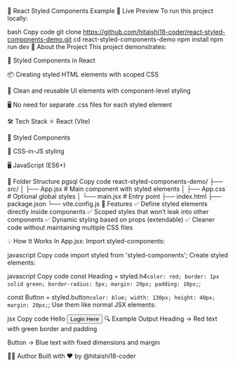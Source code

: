 🎨 React Styled Components Example
🚀 Live Preview
To run this project locally:

bash
Copy code
git clone https://github.com/hitaishi18-coder/react-styled-components-demo.git
cd react-styled-components-demo
npm install
npm run dev
🧠 About the Project
This project demonstrates:

💅 Styled Components in React

📦 Creating styled HTML elements with scoped CSS

🎯 Clean and reusable UI elements with component-level styling

🖥 No need for separate .css files for each styled element

🛠 Tech Stack
⚛️ React (Vite)

💅 Styled Components

📏 CSS-in-JS styling

🖥 JavaScript (ES6+)

📂 Folder Structure
pgsql
Copy code
react-styled-components-demo/
├── src/
│   ├── App.jsx            # Main component with styled elements
│   ├── App.css            # Optional global styles
│   └── main.jsx           # Entry point
├── index.html
├── package.json
└── vite.config.js
📸 Features
✅ Define styled elements directly inside components
✅ Scoped styles that won’t leak into other components
✅ Dynamic styling based on props (extendable)
✅ Cleaner code without maintaining multiple CSS files

💡 How It Works
In App.jsx:
Import styled-components:

javascript
Copy code
import styled from 'styled-components';
Create styled elements:

javascript
Copy code
const Heading = styled.h4`
  color: red;
  border: 1px solid green;
  border-radius: 5px;
  margin: 20px;
  padding: 10px;
`;

const Button = styled.button`
  color: blue;
  width: 130px;
  height: 40px;
  margin: 20px;
`;
Use them like normal JSX elements:

jsx
Copy code
<Heading>Hello</Heading>
<Button>Login Here</Button>
🔍 Example Output
Heading → Red text with green border and padding

Button → Blue text with fixed dimensions and margin

🧑‍💻 Author
Built with ❤️ by @hitaishi18-coder

